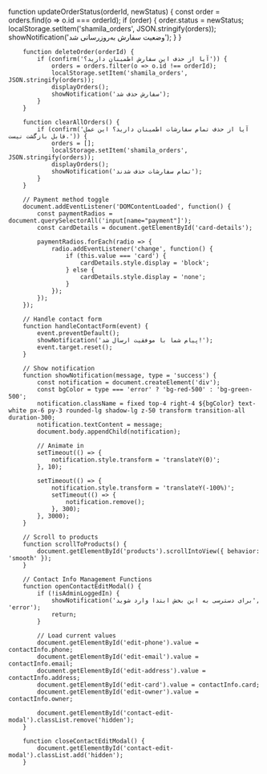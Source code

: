 function updateOrderStatus(orderId, newStatus) {
            const order = orders.find(o => o.id === orderId);
            if (order) {
                order.status = newStatus;
                localStorage.setItem('shamila_orders', JSON.stringify(orders));
                showNotification('وضعیت سفارش به‌روزرسانی شد');
            }
        }

        function deleteOrder(orderId) {
            if (confirm('آیا از حذف این سفارش اطمینان دارید؟')) {
                orders = orders.filter(o => o.id !== orderId);
                localStorage.setItem('shamila_orders', JSON.stringify(orders));
                displayOrders();
                showNotification('سفارش حذف شد');
            }
        }

        function clearAllOrders() {
            if (confirm('آیا از حذف تمام سفارشات اطمینان دارید؟ این عمل قابل بازگشت نیست.')) {
                orders = [];
                localStorage.setItem('shamila_orders', JSON.stringify(orders));
                displayOrders();
                showNotification('تمام سفارشات حذف شدند');
            }
        }

        // Payment method toggle
        document.addEventListener('DOMContentLoaded', function() {
            const paymentRadios = document.querySelectorAll('input[name="payment"]');
            const cardDetails = document.getElementById('card-details');
            
            paymentRadios.forEach(radio => {
                radio.addEventListener('change', function() {
                    if (this.value === 'card') {
                        cardDetails.style.display = 'block';
                    } else {
                        cardDetails.style.display = 'none';
                    }
                });
            });
        });

        // Handle contact form
        function handleContactForm(event) {
            event.preventDefault();
            showNotification('پیام شما با موفقیت ارسال شد!');
            event.target.reset();
        }

        // Show notification
        function showNotification(message, type = 'success') {
            const notification = document.createElement('div');
            const bgColor = type === 'error' ? 'bg-red-500' : 'bg-green-500';
            notification.className = fixed top-4 right-4 ${bgColor} text-white px-6 py-3 rounded-lg shadow-lg z-50 transform transition-all duration-300;
            notification.textContent = message;
            document.body.appendChild(notification);

            // Animate in
            setTimeout(() => {
                notification.style.transform = 'translateY(0)';
            }, 10);

            setTimeout(() => {
                notification.style.transform = 'translateY(-100%)';
                setTimeout(() => {
                    notification.remove();
                }, 300);
            }, 3000);
        }

        // Scroll to products
        function scrollToProducts() {
            document.getElementById('products').scrollIntoView({ behavior: 'smooth' });
        }

        // Contact Info Management Functions
        function openContactEditModal() {
            if (!isAdminLoggedIn) {
                showNotification('برای دسترسی به این بخش ابتدا وارد شوید', 'error');
                return;
            }
            
            // Load current values
            document.getElementById('edit-phone').value = contactInfo.phone;
            document.getElementById('edit-email').value = contactInfo.email;
            document.getElementById('edit-address').value = contactInfo.address;
            document.getElementById('edit-card').value = contactInfo.card;
            document.getElementById('edit-owner').value = contactInfo.owner;
            
            document.getElementById('contact-edit-modal').classList.remove('hidden');
        }

        function closeContactEditModal() {
            document.getElementById('contact-edit-modal').classList.add('hidden');
        }
